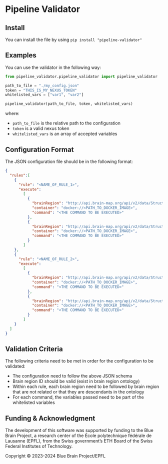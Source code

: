 # Pipeline Validator


## Install

You can install the file by using `pip install "pipeline-validator"`


## Examples

You can use the validator in the following way:

```python
from pipeline_validator.pipeline_validator import pipeline_validator

path_to_file = "./my_config.json"
token = "THIS_IS_MY_NEXUS_TOKEN"
whitelisted_vars = ["var1", "var2"]

pipeline_validator(path_to_file, token, whitelisted_vars)
```

where:

- `path_to_file` is the relative path to the configuration
- `token` is a valid nexus token
- `whitelisted_vars` is an array of accepted variables


## Configuration Format

The JSON configuration file should be in the following format:

```json
{
  "rules":[
    {
      "rule": "<NAME_OF_RULE_1>",
      "execute":
        [
          {
            "brainRegion": "http://api.brain-map.org/api/v2/data/Structure/<BRAIN_REGION_ID_1>",
            "container": "docker://<PATH_TO_DOCKER_IMAGE>",
            "command": "<THE COMMAND TO BE EXECUTED>"
          },
          {
            "brainRegion": "http://api.brain-map.org/api/v2/data/Structure/<BRAIN_REGION_ID_2>",
            "container": "docker://<PATH_TO_DOCKER_IMAGE>",
            "command": "<THE COMMAND TO BE EXECUTED>"
          }
        ]
    },
    {
      "rule": "<NAME_OF_RULE_2>",
      "execute":
        [
          {
            "brainRegion": "http://api.brain-map.org/api/v2/data/Structure/<BRAIN_REGION_ID_1>",
            "container": "docker://<PATH_TO_DOCKER_IMAGE>",
            "command": "<THE COMMAND TO BE EXECUTED>"
          },
          {
            "brainRegion": "http://api.brain-map.org/api/v2/data/Structure/<BRAIN_REGION_ID_2>",
            "container": "docker://<PATH_TO_DOCKER_IMAGE>",
            "command": "<THE COMMAND TO BE EXECUTED>"
          }
        ]
    }
  ]
}
```


## Validation Criteria

The following criteria need to be met in order for the configuration to be validated:

- The configuration need to follow the above JSON schema
- Brain region ID should be valid (exist in brain region ontology)
- Within each rule, each brain region need to be followed by brain region that are not related or that they are descendants in the ontology
- For each command, the variables passed need to be part of the whitelisted variables


## Funding & Acknowledgment

The development of this software was supported by funding to the Blue Brain Project, a 
research center of the École polytechnique fédérale de Lausanne (EPFL), from the Swiss 
government’s ETH Board of the Swiss Federal Institutes of Technology.

Copyright © 2023-2024 Blue Brain Project/EPFL
